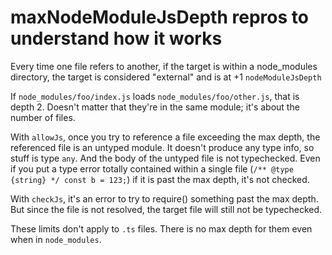# maxNodeModuleJsDepth repros to understand how it works

Every time one file refers to another, if the target is within a node_modules directory, the target is considered "external"
and is at +1 `nodeModuleJsDepth`

If `node_modules/foo/index.js` loads `node_modules/foo/other.js`, that is depth 2.  Doesn't matter that they're in the same module; it's about the number of files.

With `allowJs`, once you try to reference a file exceeding the max depth, the referenced file is an untyped module.  It doesn't produce any type info, so stuff is type `any`.
And the body of the untyped file is not typechecked.  Even if you put a type error totally contained within a single file (`/** @type {string} */ const b = 123;`) if it is past the max depth, it's not checked.

With `checkJs`, it's an error to try to require() something past the max depth.  But since the file is not resolved, the target file will still not be typechecked.

These limits don't apply to `.ts` files.  There is no max depth for them even when in `node_modules`.
